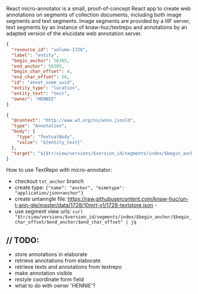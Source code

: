 React micro-annotator is a small, proof-of-concept React app to create web annotations on segments of collection
documents, including both image segments and text segments. Image segments are provided by a IIIF server, text segments
by an instance of knaw-huc/textrepo and annotations by an adapted version of the elucidate web annotation server.

```json
{
  "resource_id": "volume-1728",
  "label": "entity",
  "begin_anchor": 56385,
  "end_anchor": 56393,
  "begin_char_offset": 4,
  "end_char_offset": 20,
  "id": "annot_some_uuid",
  "entity_type": "location",
  "entity_text": "test",
  "owner": "HENNIE"
}
```

```json
{
  "@context": "http://www.w3.org/ns/anno.jsonld",
  "type": "Annotation",
  "body": {
    "type": "TextualBody",
    "value": "${entity_text}"
  },
  "target": "${$tr/view/versions/$version_id/segments/index/$begin_anchor/$begin_char_offset/$end_anchor/$end_char_offset}"
}
```

How to use TextRepo with micro-annotator:
- checkout `txt_anchor` branch
- create type: `{"name": "anchor", "mimetype": "application/json+anchor"}`
- create untanngle file: https://raw.githubusercontent.com/knaw-huc/un-t-ann-gle/master/data/1728/10mrt-v1/1728-textstore.json  -
- use segment view urls: `curl "$tr/view/versions/$version_id/segments/index/$begin_anchor/$begin_char_offset/$end_anchor/$end_char_offset" | jq`

## // TODO:

- store annotations in elaborate
- retrieve annotations from elaborate
- retrieve texts and annotations from textrepo
- make annotation visible
- restyle coordinate form field
- what to do with owner 'HENNIE'?

